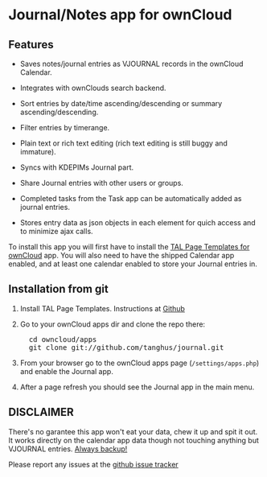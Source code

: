 # Journal/Notes app for ownCloud

## Features

- Saves notes/journal entries as VJOURNAL records in the ownCloud Calendar.

- Integrates with ownClouds search backend.

- Sort entries by date/time ascending/descending or summary ascending/descending.

- Filter entries by timerange.

- Plain text or rich text editing (rich text editing is still buggy and immature).

- Syncs with KDEPIMs Journal part.

- Share Journal entries with other users or groups.

- Completed tasks from the Task app can be automatically added as journal entries.

- Stores entry data as json objects in each element for quich access and to minimize ajax calls.

To install this app you will first have to install the [TAL Page Templates for ownCloud](https://github.com/tanghus/tal#readme) app.
You will also need to have the shipped Calendar app enabled, and at least one calendar enabled to store your Journal entries in.

## Installation from git

1. Install TAL Page Templates. Instructions at [Github](https://github.com/tanghus/tal#readme)

2. Go to your ownCloud apps dir and clone the repo there:
   <pre>
	 cd owncloud/apps
	 git clone git://github.com/tanghus/journal.git</pre>

3. From your browser go to the ownCloud apps page (`/settings/apps.php`) and enable the Journal app.

4. After a page refresh you should see the Journal app in the main menu.


## DISCLAIMER

There's no garantee this app won't eat your data, chew it up and spit it out. It works directly on the calendar app data
though not touching anything but VJOURNAL entries. [Always backup!](http://tanghus.net/2012/04/backup-owncloud-calendar-and-contacts/)

Please report any issues at the [github issue tracker](https://github.com/tanghus/journal/issues)
